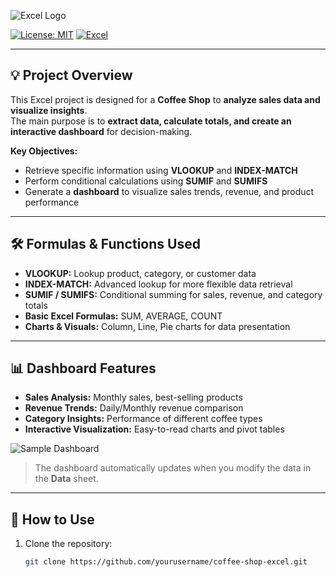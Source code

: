 ![Excel Logo](https://upload.wikimedia.org/wikipedia/commons/7/73/Microsoft_Excel_2013_logo.svg)  

[![License: MIT](https://img.shields.io/badge/License-MIT-yellow.svg)](LICENSE)
[![Excel](https://img.shields.io/badge/Microsoft%20Excel-Office-green?logo=microsoft-excel)](https://www.microsoft.com/en-us/microsoft-365/excel)

---

## 💡 Project Overview
This Excel project is designed for a **Coffee Shop** to **analyze sales data and visualize insights**.  
The main purpose is to **extract data, calculate totals, and create an interactive dashboard** for decision-making.  

**Key Objectives:**
- Retrieve specific information using **VLOOKUP** and **INDEX-MATCH**  
- Perform conditional calculations using **SUMIF** and **SUMIFS**  
- Generate a **dashboard** to visualize sales trends, revenue, and product performance  

---

## 🛠 Formulas & Functions Used
- **VLOOKUP:** Lookup product, category, or customer data  
- **INDEX-MATCH:** Advanced lookup for more flexible data retrieval  
- **SUMIF / SUMIFS:** Conditional summing for sales, revenue, and category totals  
- **Basic Excel Formulas:** SUM, AVERAGE, COUNT  
- **Charts & Visuals:** Column, Line, Pie charts for data presentation  

---

## 📊 Dashboard Features
- **Sales Analysis:** Monthly sales, best-selling products  
- **Revenue Trends:** Daily/Monthly revenue comparison  
- **Category Insights:** Performance of different coffee types  
- **Interactive Visualization:** Easy-to-read charts and pivot tables  

![Sample Dashboard](https://via.placeholder.com/600x300?text=Coffee+Shop+Dashboard)  

> The dashboard automatically updates when you modify the data in the **Data** sheet.

---

## 🚀 How to Use
1. Clone the repository:  
   ```bash
   git clone https://github.com/yourusername/coffee-shop-excel.git
